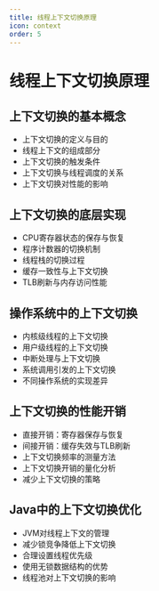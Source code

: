 ```yaml
---
title: 线程上下文切换原理
icon: context
order: 5
---
```


# 线程上下文切换原理

## 上下文切换的基本概念

- 上下文切换的定义与目的
- 线程上下文的组成部分
- 上下文切换的触发条件
- 上下文切换与线程调度的关系
- 上下文切换对性能的影响

## 上下文切换的底层实现

- CPU寄存器状态的保存与恢复
- 程序计数器的切换机制
- 线程栈的切换过程
- 缓存一致性与上下文切换
- TLB刷新与内存访问性能

## 操作系统中的上下文切换

- 内核级线程的上下文切换
- 用户级线程的上下文切换
- 中断处理与上下文切换
- 系统调用引发的上下文切换
- 不同操作系统的实现差异

## 上下文切换的性能开销

- 直接开销：寄存器保存与恢复
- 间接开销：缓存失效与TLB刷新
- 上下文切换频率的测量方法
- 上下文切换开销的量化分析
- 减少上下文切换的策略

## Java中的上下文切换优化

- JVM对线程上下文的管理
- 减少锁竞争降低上下文切换
- 合理设置线程优先级
- 使用无锁数据结构的优势
- 线程池对上下文切换的影响
